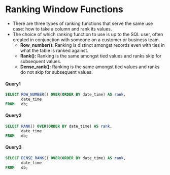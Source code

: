 # Ranking Window Functions
- There are three types of ranking functions that serve the same use case: how to take a column and rank its values.
-  The choice of which ranking function to use is up to the SQL user, often created in conjunction with someone on a customer or business team.
    - **Row_number():** Ranking is distinct amongst records even with ties in what the table is ranked against.
    - **Rank():** Ranking is the same amongst tied values and ranks skip for subsequent values.
    - **Dense_rank():** Ranking is the same amongst tied values and ranks do not skip for subsequent values.

#### Query1
```sql
SELECT ROW_NUMBER() OVER(ORDER BY date_time) AS rank,
       date_time
FROM   db;
```
#### Query2
```sql
SELECT RANK() OVER(ORDER BY date_time) AS rank,
       date_time
FROM   db;
```
#### Query3
```sql
SELECT DENSE_RANK() OVER(ORDER BY date_time) AS rank,
       date_time
FROM   db;
```
